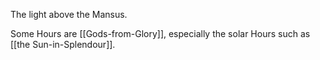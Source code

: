 The light above the Mansus.

Some Hours are [[Gods-from-Glory]], especially the solar Hours such as [[the Sun-in-Splendour]].